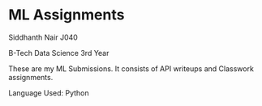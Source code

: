 # ML Assignments

Siddhanth Nair
J040

B-Tech Data Science 3rd Year

These are my ML Submissions. It consists of API writeups and Classwork assignments.

Language Used:
Python
